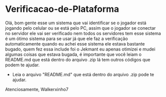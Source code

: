 # Verificacao-de-Plataforma

Olá, bom gente esse um sistema que vai identificar se o jogador está jogando pelo celular ou se está pelo PC, assim que o jogador se conectar no servidor ele vai ser verificado nem todos os servidores tem esse sistema é um ótimo sistema para se usar já que ele faz a verificação automaticamente quando eu achei esse sistema ele estava bastante bugado, quem fez essa include foi o Jekmant eu apenas otimizei e mudei algumas coisas que estava bugada, é importante que você leiam o README.md que está dentro do arquivo .zip lá tem outros códigos que podem te ajudar.

* Leia o arquivo "README.md" que está dentro do arquivo .zip pode te ajudar.

Atenciosamente, Walkerxinho7
